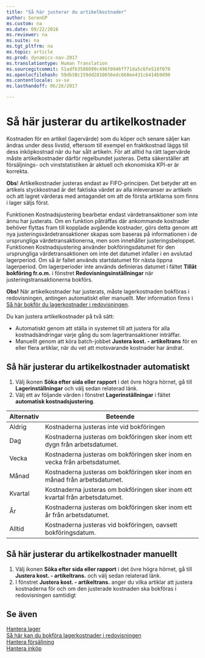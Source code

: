 ```yaml
---
title: "Så här justerar du artikelkostnader"
author: SorenGP
ms.custom: na
ms.date: 09/22/2016
ms.reviewer: na
ms.suite: na
ms.tgt_pltfrm: na
ms.topic: article
ms.prod: dynamics-nav-2017
ms.translationtype: Human Translation
ms.sourcegitcommit: 51adfb3588099c496f0946ff71da5c6fe518f070
ms.openlocfilehash: 59db38c159dd2810656edc668ee431c6414b9d90
ms.contentlocale: sv-se
ms.lasthandoff: 06/26/2017

---
```


# <a name="how-to-adjust-item-costs"></a>Så här justerar du artikelkostnader   
Kostnaden för en artikel (lagervärde) som du köper och senare säljer kan ändras under dess livstid, eftersom till exempel en fraktkostnad läggs till dess inköpkostnad när du har sålt artikeln. För att alltid ha rätt lagervärde måste artikelkostnader därför regelbundet justeras.
Detta säkerställer att försäljnings- och vinststatistiken är aktuell och ekonomiska KPI-er är korrekta.

**Obs**! Artikelkostnader justeras endast av FIFO-principen. Det betyder att en artikels styckkostnad är det faktiska värdet av alla inleveranser av artikeln och att lagret värderas med antagandet om att de första artiklarna som finns i lager säljs först.

Funktionen Kostnadsjustering bearbetar endast värdetransaktioner som inte ännu har justerats. Om en funktion påträffas där ankommande kostnader behöver flyttas fram till kopplade avgående kostnader, görs detta genom att nya justeringsvärdetransaktioner skapas som baseras på informationen i de ursprungliga värdetransaktionerna, men som innehåller justeringsbeloppet. Funktionen Kostnadsjustering använder bokföringsdatumet för den ursprungliga värdetransaktionen om inte det datumet infaller i en avslutad lagerperiod. Om så är fallet används startdatumet för nästa öppna lagerperiod. Om lagerperioder inte används definieras datumet i fältet **Tillåt bokföring fr.o.m.** i fönstret **Redovisningsinställningar** när justeringstransaktionerna bokförs.

**Obs!** När artikelkostnader har justerats, måste lagerkostnaden bokföras i redovisningen, antingen automatiskt eller manuellt. Mer information finns i [Så här bokför du lagerkostnader i redovisningen](inventory-how-post-inventory-cost-gl.md).

Du kan justera artikelkostnader på två sätt:
 - Automatiskt genom att ställa in systemet till att justera för alla kostnadsändringar varje gång du som lagertransaktioner inträffar.
 - Manuellt genom att köra batch-jobbet **Justera kost. - artikeltrans** för en eller flera artiklar, när du vet att motsvarande kostnader har ändrat.  

## <a name="to-adjust-item-costs-automatically"></a>Så här justerar du artikelkostnader automatiskt
1. Välj ikonen **Söka efter sida eller rapport** i det övre högra hörnet, gå till **Lagerinställningar** och välj sedan relaterad länk.
2. Välj ett av följande värden i fönstret **Lagerinställningar** i fältet **automatisk kostnadsjustering**.

|Alternativ |Beteende |
|-------|---------|
|Aldrig|Kostnaderna justeras inte vid bokföringen|
|Dag|Kostnaderna justeras om bokföringen sker inom ett dygn från arbetsdatumet.|
|Vecka|Kostnaderna justeras om bokföringen sker inom en vecka från arbetsdatumet.|
|Månad|Kostnaderna justeras om bokföringen sker inom en månad från arbetsdatumet.|
|Kvartal|Kostnaderna justeras om bokföringen sker inom ett kvartal från arbetsdatumet.|
|År|Kostnaderna justeras om bokföringen sker inom ett år från arbetsdatumet.|
|Alltid|Kostnaderna justeras vid bokföringen, oavsett bokföringsdatum.|

## <a name="to-adjust-item-costs-manually"></a>Så här justerar du artikelkostnader manuellt
1. Välj ikonen **Söka efter sida eller rapport** i det övre högra hörnet, gå till **Justera kost. - artikeltrans.** och välj sedan relaterad länk.
2. I fönstret **Justera kost. - artikeltrans.** anger du vilka artiklar att justera kostnaderna för och om den justerade kostnaden ska bokföras i redovisningen samtidigt

## <a name="see-also"></a>Se även
[Hantera lager](inventory-manage-inventory.md)  
[Så här kan du bokföra lagerkostnader i redovisningen](inventory-how-post-inventory-cost-gl.md)  
[Hantera försäljning](sales-manage-sales.md)  
[Hantera inköp](purchasing-manage-purchasing.md)

